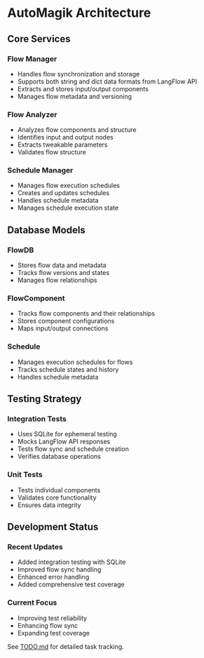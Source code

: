 # AutoMagik Architecture

## Core Services

### Flow Manager
- Handles flow synchronization and storage
- Supports both string and dict data formats from LangFlow API
- Extracts and stores input/output components
- Manages flow metadata and versioning

### Flow Analyzer
- Analyzes flow components and structure
- Identifies input and output nodes
- Extracts tweakable parameters
- Validates flow structure

### Schedule Manager
- Manages flow execution schedules
- Creates and updates schedules
- Handles schedule metadata
- Manages schedule execution state

## Database Models

### FlowDB
- Stores flow data and metadata
- Tracks flow versions and states
- Manages flow relationships

### FlowComponent
- Tracks flow components and their relationships
- Stores component configurations
- Maps input/output connections

### Schedule
- Manages execution schedules for flows
- Tracks schedule states and history
- Handles schedule metadata

## Testing Strategy

### Integration Tests
- Uses SQLite for ephemeral testing
- Mocks LangFlow API responses
- Tests flow sync and schedule creation
- Verifies database operations

### Unit Tests
- Tests individual components
- Validates core functionality
- Ensures data integrity

## Development Status

### Recent Updates
- Added integration testing with SQLite
- Improved flow sync handling
- Enhanced error handling
- Added comprehensive test coverage

### Current Focus
- Improving test reliability
- Enhancing flow sync
- Expanding test coverage

See [TODO.md](/TODO.md) for detailed task tracking.
